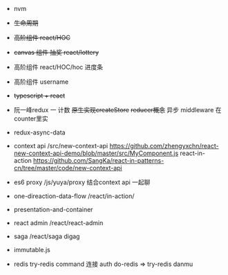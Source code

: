 - nvm 
- ~~生命周期~~ 
- ~~高阶组件  react/HOC~~
- ~~canvas 组件 抽奖 react/lottery~~
- 高阶组件  react/HOC/hoc  进度条
- 高阶组件 username
- ~~typescript + react~~
- 阮一峰redux 一  计数
  ~~原生实现createStore~~
  ~~reducer概念~~
  异步 middleware 在 counter里实

- redux-async-data  
- context api
  /src/new-context-api  https://github.com/zhengyxchn/react-new-context-api-demo/blob/master/src/MyComponent.js
  react-in-action  https://github.com/SangKa/react-in-patterns-cn/tree/master/code/new-context-api

- es6 proxy /js/yuya/proxy  结合context api 一起聊
- one-direaction-data-flow   /react/in-action/    
- presentation-and-container   
- react admin   /react/react-admin
- saga  /react/saga
  digag
- immutable.js
- redis 
    try-redis
    command 连接 auth
    do-redis =>  try-redis
    danmu
  

